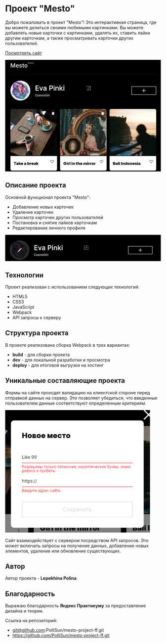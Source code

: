 # Проект "Mesto"

Добро пожаловать в проект "Mesto"! Это интерактивная страница, где вы можете делиться своими любимыми картинками. Вы можете добавлять новые карточки с картинками, удалять их, ставить лайки другим карточкам, а также просматривать карточки других пользователей.

[Посмотреть сайт](https://pollisun.github.io/mesto-project-ff/)

![Основной контент](screenshot_maincontent.png)


## Описание проекта

Основной функционал проекта "Mesto":

- Добавление новых карточек 
- Удаление карточек
- Просмотр карточек других пользователей
- Постановка и снятие лайков карточкам
- Редактирование личного профиля

![Шапка сайта](screenshot_siteheader.png)

## Технологии

Проект реализован с использованием следующих технологий:

- HTML5
- CSS3
- JavaScript 
- Webpack
- API запросы к серверу

## Структура проекта

В проекте реализована сборка Webpack в трех вариантах:

- **build** - для сборки проекта
- **dev** - для локальной разработки и просмотра
- **deploy** - для итоговой выгрузки на хостинг

## Уникальные составляющие проекта

Формы на сайте проходят валидацию на клиентской стороне перед отправкой данных на сервер. Это позволяет убедиться, что введенные пользователем данные соответствуют определенным критериям.

![Окно валидации](screenshot_validation.png)

Сайт взаимодействует с сервером посредством API запросов. Это может включать запросы на получение данных, добавление новых элементов, удаление или обновление существующих.

## Автор

Автор проекта - **Lepekhina Polina**.

## Благодарность

Выражаю благодарность **Яндекс Практикуму** за предоставление дизайна и теории.

Ссылка на репозиторий:
- git@github.com:PolliSun/mesto-project-ff.git
- https://github.com/PolliSun/mesto-project-ff.git
